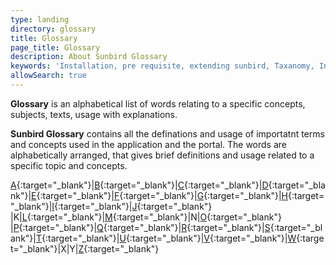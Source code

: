 ```yaml
---
type: landing
directory: glossary
title: Glossary 
page_title: Glossary
description: About Sunbird Glossary
keywords: 'Installation, pre requisite, extending sunbird, Taxanomy, Infra, attributes'
allowSearch: true
---
```


**Glossary** is an alphabetical list of words relating to a specific concepts, subjects, texts, usage with explanations. 

**Sunbird Glossary** contains all the definations and usage of importatnt terms and concepts used in the application and the portal. The words are alphabetically arranged, that gives brief definitions and usage related to a specific topic and concepts. 


[A](glossary/a){:target="_blank"}|[B](glossary/b){:target="_blank"}|[C](glossary/c){:target="_blank"}|[D](glossary/d){:target="_blank"}|[E](glossary/e){:target="_blank"}|[F](glossary/f){:target="_blank"}|[G](glossary/g){:target="_blank"}|[H](glossary/h){:target="_blank"}|[I](glossary/i){:target="_blank"}|[J](glossary/j){:target="_blank"} |K|[L](glossary/l){:target="_blank"}|[M](glossary/m){:target="_blank"}|N|[O](glossary/o){:target="_blank"}  |[P](glossary/p){:target="_blank"}|[Q](glossary/q){:target="_blank"}|[R](glossary/r){:target="_blank"}|[S](glossary/s){:target="_blank"}|[T](glossary/t){:target="_blank"}|[U](glossary/u){:target="_blank"}|[V](glossary/v){:target="_blank"}|[W](glossary/w){:target="_blank"}|X|Y|[Z](glossary/z){:target="_blank"}
 













